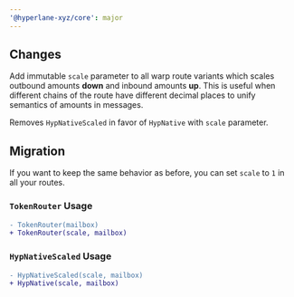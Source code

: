 ```yaml
---
'@hyperlane-xyz/core': major
---
```


## Changes

Add immutable `scale` parameter to all warp route variants which scales outbound amounts **down** and inbound amounts **up**. This is useful when different chains of the route have different decimal places to unify semantics of amounts in messages.

Removes `HypNativeScaled` in favor of `HypNative` with `scale` parameter.

## Migration

If you want to keep the same behavior as before, you can set `scale` to `1` in all your routes.

### `TokenRouter` Usage
```diff
- TokenRouter(mailbox)
+ TokenRouter(scale, mailbox)
```

### `HypNativeScaled` Usage
```diff
- HypNativeScaled(scale, mailbox)
+ HypNative(scale, mailbox)
```
